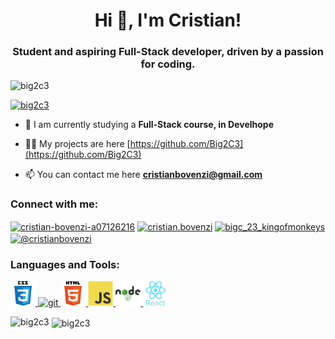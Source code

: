 <h1 align="center">Hi 👋, I'm Cristian!</h1>
<h3 align="center">Student and aspiring Full-Stack developer, driven by a passion for coding.</h3>

<p align="left"> <img src="https://komarev.com/ghpvc/?username=big2c3&label=Profile%20views&color=ffe74d&style=plastic" alt="big2c3" /> </p>

<p align="left"> <a href="https://github.com/ryo-ma/github-profile-trophy"><img src="https://github-profile-trophy.vercel.app/?username=big2c3" alt="big2c3" /></a> </p>

- 🌱 I am currently studying a **Full-Stack course, in Develhope**

- 👨‍💻 My projects are here [https://github.com/Big2C3](https://github.com/Big2C3)

- 📫 You can contact me here **cristianbovenzi@gmail.com**

<h3 align="left">Connect with me:</h3>
<p align="left">
<a href="https://linkedin.com/in/cristian-bovenzi-a07126216" target="blank"><img align="center" src="https://raw.githubusercontent.com/rahuldkjain/github-profile-readme-generator/master/src/images/icons/Social/linked-in-alt.svg" alt="cristian-bovenzi-a07126216" height="30" width="40" /></a>
<a href="https://fb.com/cristian.bovenzi" target="blank"><img align="center" src="https://raw.githubusercontent.com/rahuldkjain/github-profile-readme-generator/master/src/images/icons/Social/facebook.svg" alt="cristian.bovenzi" height="30" width="40" /></a>
<a href="https://instagram.com/bigc_23_kingofmonkeys" target="blank"><img align="center" src="https://raw.githubusercontent.com/rahuldkjain/github-profile-readme-generator/master/src/images/icons/Social/instagram.svg" alt="bigc_23_kingofmonkeys" height="30" width="40" /></a>
<a href="https://www.youtube.com/c/@cristianbovenzi" target="blank"><img align="center" src="https://raw.githubusercontent.com/rahuldkjain/github-profile-readme-generator/master/src/images/icons/Social/youtube.svg" alt="@cristianbovenzi" height="30" width="40" /></a>
</p>

<h3 align="left">Languages and Tools:</h3>
<p align="left"> <a href="https://www.w3schools.com/css/" target="_blank" rel="noreferrer"> <img src="https://raw.githubusercontent.com/devicons/devicon/master/icons/css3/css3-original-wordmark.svg" alt="css3" width="40" height="40"/> </a> <a href="https://git-scm.com/" target="_blank" rel="noreferrer"> <img src="https://www.vectorlogo.zone/logos/git-scm/git-scm-icon.svg" alt="git" width="40" height="40"/> </a> <a href="https://www.w3.org/html/" target="_blank" rel="noreferrer"> <img src="https://raw.githubusercontent.com/devicons/devicon/master/icons/html5/html5-original-wordmark.svg" alt="html5" width="40" height="40"/> </a> <a href="https://developer.mozilla.org/en-US/docs/Web/JavaScript" target="_blank" rel="noreferrer"> <img src="https://raw.githubusercontent.com/devicons/devicon/master/icons/javascript/javascript-original.svg" alt="javascript" width="40" height="40"/> </a> <a href="https://nodejs.org" target="_blank" rel="noreferrer"> <img src="https://raw.githubusercontent.com/devicons/devicon/master/icons/nodejs/nodejs-original-wordmark.svg" alt="nodejs" width="40" height="40"/> </a> <a href="https://reactjs.org/" target="_blank" rel="noreferrer"> <img src="https://raw.githubusercontent.com/devicons/devicon/master/icons/react/react-original-wordmark.svg" alt="react" width="40" height="40"/> </a> </p>

<p><img align="left" src="https://github-readme-stats.vercel.app/api/top-langs?username=big2c3&show_icons=true&theme=dark&title_color=ffe74d&text_color=ffffff&hide_border=true&locale=en&layout=compact" alt="big2c3" /></p>

<p>&nbsp;<img align="center" src="https://github-readme-stats.vercel.app/api?username=big2c3&show_icons=true&theme=dark&title_color=ffe74d&text_color=ffffff&hide_border=true&locale=en" alt="big2c3" /></p>
